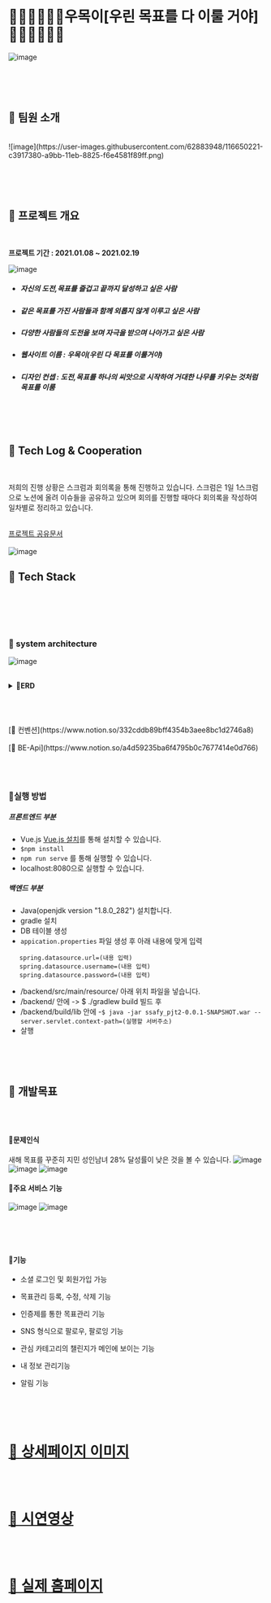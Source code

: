 # 🌳🌳🌳🌳🌳🌳우목이[우린 목표를 다 이룰 거야]🌳🌳🌳🌳🌳🌳

![image](https://user-images.githubusercontent.com/62883948/116650146-980e8900-a9bb-11eb-997d-f29974bbef9d.png)
 
<br><br><br>
## 🌳 팀원 소개
<br>
![image](https://user-images.githubusercontent.com/62883948/116650221-c3917380-a9bb-11eb-8825-f6e4581f89ff.png)
  
<br><br><br>
## 🌳  프로젝트 개요
<br>

<b>프로젝트 기간 : 2021.01.08 ~ 2021.02.19</b>

![image](https://user-images.githubusercontent.com/62883948/116650226-c68c6400-a9bb-11eb-8204-3349e26f682e.png)

- ##### 자신의 도전,목표를 즐겁고 끝까지 달성하고 싶은 사람
- ##### 같은 목표를  가진 사람들과 함께 외롭지 않게 이루고 싶은 사람
- ##### 다양한 사람들의 도전을 보며 자극을 받으며 나아가고 싶은 사람
- ##### 웹사이트 이름 : 우목이(우린 다 목표를 이룰거야)
- ##### 디자인 컨셉 : 도전,목표를 하나의 씨앗으로  시작하여 거대한 나무를 키우는 것처럼 목표를 이룸 </b>


<br><br><br>
## 🌳  Tech Log  &  Cooperation
<br>

 저희의 진행 상황은 스크럼과 회의록을 통해 진행하고 있습니다. 
 스크럼은  1일 1스크럼으로  노션에 올려 이슈들을 공유하고 있으며 
 회의를 진행할 때마다 회의록을 작성하여 일차별로 정리하고 있습니다.

<br>[프로젝트 공유문서](https://www.notion.so/A303-1d48727b951b41a18886118e55d04fb8)
<br><br>
![image](https://user-images.githubusercontent.com/62883948/116650234-cab88180-a9bb-11eb-802b-cfe5098c4ecc.png)



## 🌳 Tech Stack
<br><br></br></br>

### 🌱 system architecture

![image](https://user-images.githubusercontent.com/62883948/116650239-cdb37200-a9bb-11eb-9139-a66b5fe694b8.png)
<br><br>
<details>
### <summary><b>🌱ERD</b></summary>

![image](https://user-images.githubusercontent.com/62883948/116650252-d1df8f80-a9bb-11eb-8749-f7e335a19012.png)
</details>
<br><br> </br></br>
 [🌱 컨벤션](https://www.notion.so/332cddb89bff4354b3aee8bc1d2746a8)
<br><br>
 [🌱 BE-Api](https://www.notion.so/a4d59235ba6f4795b0c7677414e0d766)
<br><br></br></br>

### 🌱실행 방법 


##### 프론트엔드 부분

- Vue.js [Vue.js 설치](https://kr.vuejs.org/v2/guide/index.html)를 통해 설치할 수 있습니다. 
-  ``` $npm install ```
- ```npm run serve``` 를 통해 실행할 수 있습니다. 
- localhost:8080으로 실행할 수 있습니다.

##### 백엔드 부분 

- Java(openjdk version "1.8.0_282") 설치합니다.
- gradle 설치
- DB 테이블 생성
- ```appication.properties``` 파일 생성  후
아래 내용에 맞게 입력
```spring.datasource.driverClassName=com.mysql.cj.jdbc.Driver
   spring.datasource.url=(내용 입력)
   spring.datasource.username=(내용 입력)
   spring.datasource.password=(내용 입력)
```
- /backend/src/main/resource/ 아래 위치 파일을 넣습니다. 
- /backend/ 안에   ->   $ ./gradlew build 빌드 후
- /backend/build/lib 안에 
-```$ java -jar ssafy_pjt2-0.0.1-SNAPSHOT.war --server.servlet.context-path=(실행할 서버주소)```
- 살행

<br><br><br>



## 🌳 개발목표
<br><br>

#### 🌱문제인식  

새해 목표를 꾸준히 지민 성인남녀 28% 달성률이 낮은 것을 볼 수 있습니다. 
![image](https://user-images.githubusercontent.com/62883948/116650256-d3a95300-a9bb-11eb-9705-f0114bb7505d.png)
![image](https://user-images.githubusercontent.com/62883948/116650263-d60bad00-a9bb-11eb-8ce4-078bc60f807b.png)
![image](https://user-images.githubusercontent.com/62883948/116650400-f9365c80-a9bb-11eb-8de4-a32adb343264.png)


#### 🌱주요 서비스 기능
![image](https://user-images.githubusercontent.com/62883948/116650404-fc314d00-a9bb-11eb-8d04-f344f0ca568f.png)
![image](https://user-images.githubusercontent.com/62883948/116650411-fdfb1080-a9bb-11eb-8aa6-e03dd03e279a.png)

<br><br><br>
#### 🌱기능

- 소셜 로그인 및 회원가입 가능

- 목표관리 등록, 수정, 삭제 기능

- 인증제를 통한 목표관리 기능

- SNS 형식으로 팔로우, 팔로잉 기능

- 관심 카테고리의 챌린지가 메인에 보이는 기능

- 내 정보 관리기능

- 알림 기능 

<br><br><br>
# [ 🌳 상세페이지 이미지 ](https://www.notion.so/7156847a4022484da2f3002e27f20941)
<br><br>
# [ 🌳 시연영상 ](https://www.notion.so/No-04c62b36acc64a9c9cbcb02ec6668851)
<br><br>
# [ 🌳 실제 홈페이지 ](http://i4a303.p.ssafy.io/)


